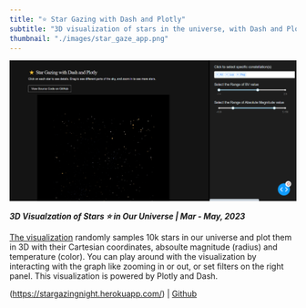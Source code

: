 ```yaml
---
title: "⭐ Star Gazing with Dash and Plotly"
subtitle: "3D visualization of stars in the universe, with Dash and Plotly"
thumbnail: "./images/star_gaze_app.png"
---
```


![star gazing app](../images/star_gaze_app.png)

_**3D Visualzation of Stars ⭐ in Our Universe | Mar - May, 2023**_

[The visualization](https://stargazingnight.herokuapp.com/) randomly samples 10k stars in our universe and plot them in 3D with their Cartesian coordinates, absoulte magnitude (radius) and temperature (color). You can play around with the visualization by interacting with the graph like zooming in or out, or set filters on the right panel. This visualization is powered by Plotly and Dash.

(https://stargazingnight.herokuapp.com/) | [Github](https://github.com/tianyimasf/star-gaze)
